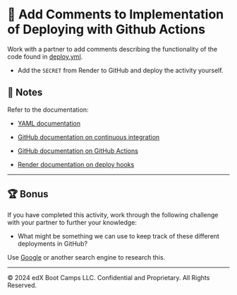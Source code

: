 # 📐 Add Comments to Implementation of Deploying with Github Actions

Work with a partner to add comments describing the functionality of the code found in [deploy.yml](./Unsolved/.github/workflows/deploy.yml).

- Add the `SECRET` from Render to GitHub and deploy the activity yourself.

## 📝 Notes

Refer to the documentation:

- [YAML documentation](https://yaml.org/)

- [GitHub documentation on continuous integration](https://docs.github.com/en/actions/guides/about-continuous-integration)

- [GitHub documentation on GitHub Actions](https://docs.github.com/en/actions)

- [Render documentation on deploy hooks](https://render.com/docs/deploy-hooks)

---

## 🏆 Bonus

If you have completed this activity, work through the following challenge with your partner to further your knowledge:

- What might be something we can use to keep track of these different deployments in GitHub?

Use [Google](https://www.google.com) or another search engine to research this.

---

© 2024 edX Boot Camps LLC. Confidential and Proprietary. All Rights Reserved.
